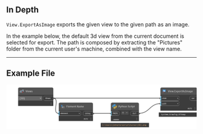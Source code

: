 ## In Depth
`View.ExportAsImage` exports the given view to the given path as an image.

In the example below, the default 3d view from the current document is selected for export. The path is composed by extracting the "Pictures" folder from the current user's machine, combined with the view name.
___
## Example File

![View.ExportAsImage](./Revit.Elements.Views.View.ExportAsImage_img.jpg)